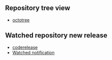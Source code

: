 ## Repository tree view

- [octotree](https://github.com/ovity/octotree)


## Watched repository new release

- [coderelease](https://coderelease.io/)
- [Watched notification](https://docs.github.com/en/account-and-profile/managing-subscriptions-and-notifications-on-github/managing-subscriptions-for-activity-on-github/viewing-your-subscriptions)